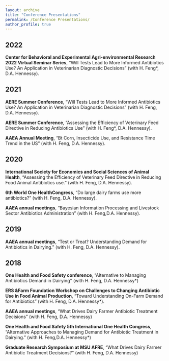 ```yaml
---
layout: archive
title: "Conference Presentations"
permalink: /Conference Presentations/
author_profile: true
---
```

## 2022
**Center for Behavioral and Experimental Agri-environmental Research 2022 Virtual Seminar Series**, “Will Tests Lead to More Informed Antibiotics Use?  An Application in Veterinarian Diagnostic Decisions” (with H. Feng*, D.A. Hennessy).
## 2021 
**AERE Summer Conference**, “Will Tests Lead to More Informed Antibiotics Use?  An Application in Veterinarian Diagnostic Decisions” (with H. Feng, D.A. Hennessy).

**AERE Summer Conference**, “Assessing the Efficiency of Veterinary Feed Directive in Reducing Antibiotics Use” (with H. Feng*, D.A. Hennessy).

**AAEA Annual Meeting**, “Bt Corn, Insecticide Use, and Resistance Time Trend in the US” (with H. Feng, D.A. Hennessy).
## 2020
**International Society for Economics and Social Sciences of Animal Health**, “Assessing the Efficiency of Veterinary Feed Directive in Reducing Food Animal Antibiotics use.” (with H. Feng,  D.A. Hennessy).

**6th World One HealthCongress**, “Do large dairy farms use more antibiotics?”  (with H. Feng, D.A. Hennessy).

**AAEA annual meetings**, “Bayesian  Information  Processing  and  Livestock  Sector  Antibiotics  Administration”  (with  H.  Feng,D.A. Hennessy).
## 2019
**AAEA annual meetings**, “Test or Treat?  Understanding Demand for Antibiotics in Dairying.”  (with H. Feng, D.A. Hennessy).

## 2018
**One Health and Food Safety conference**, “Alternative to Managing Antibiotics Demand in Dairying” (with H. Feng, D.A. Hennessy*) 

**ERS &Farm Foundation Workshop on Challenges to Changing Antibiotic Use in Food Animal Production**, “Toward Understanding On-Farm Demand for Antibiotics” (with H. Feng,  D.A. Hennessy*).

**AAEA annual meetings**, “What Drives Dairy Farmer Antibiotic Treatment Decisions” (with H. Feng, D.A. Hennessy)

**One  Health  and  Food  Safety  5th  International  One  Health  Congress**, “Alternative Approaches to Managing Demand for Antibiotic Treatment in Dairying.”  (with H. Feng,D.A.  Hennessy*)  

**Graduate Research  Symposium at MSU AFRE**, “What Drives Dairy Farmer Antibiotic Treatment Decisions?” (with H. Feng, D.A. Hennessy) 

